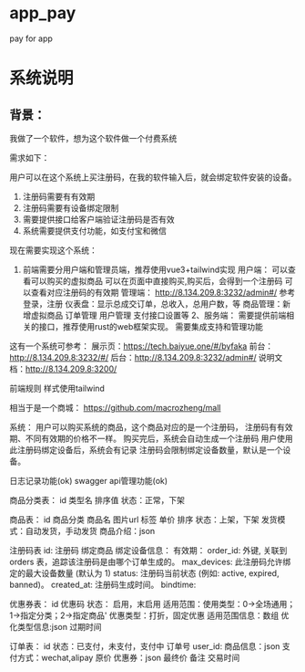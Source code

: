 # app_pay
pay for app


# 系统说明

## 背景：
我做了一个软件，想为这个软件做一个付费系统

需求如下：

用户可以在这个系统上买注册码，在我的软件输入后，就会绑定软件安装的设备。

1. 注册码需要有有效期
2. 注册码需要有设备绑定限制
3. 需要提供接口给客户端验证注册码是否有效
4. 系统需要提供支付功能，如支付宝和微信

现在需要实现这个系统：
1. 前端需要分用户端和管理员端，推荐使用vue3+tailwind实现
    用户端：
        可以查看可以购买的虚拟商品
        可以在页面中直接购买,购买后，会得到一个注册码
        可以查看对应注册码的有效期
    管理端：
    http://8.134.209.8:3232/admin#/  参考
        登录，注册
        仪表盘：显示总成交订单，总收入，总用户数，等
        商品管理：新增虚拟商品
        订单管理
        用户管理
        支付接口设置等
2、服务端：
    需要提供前端相关的接口，推荐使用rust的web框架实现。
    需要集成支持和管理功能

这有一个系统可参考：
展示页：https://tech.baiyue.one/#/byfaka
前台：http://8.134.209.8:3232/#/
后台：http://8.134.209.8:3232/admin#/
说明文档：http://8.134.209.8:3200/

前端规则
样式使用tailwind

相当于是一个商城：
https://github.com/macrozheng/mall

系统：
用户可以购买系统的商品，这个商品对应的是一个注册码，
注册码有有效期、不同有效期的价格不一样。
购买完后，系统会自动生成一个注册码
用户使用此注册码绑定设备后，系统会有记录
注册码会限制绑定设备数量，默认是一个设备。


日志记录功能(ok)
swagger api管理功能(ok)

商品分类表：
id
类型名
排序值
状态：正常，下架


商品表：
id
商品分类
商品名
图片url
标签
单价
排序
状态：上架，下架
发货模式：自动发货，手动发货
商品介绍：json 

注册码表
id:
注册码
绑定商品
绑定设备信息：
有效期：
order_id: 外键, 关联到 orders 表，追踪该注册码是由哪个订单生成的。
max_devices: 此注册码允许绑定的最大设备数量 (默认为 1)
status: 注册码当前状态 (例如: active, expired, banned)。
created_at: 注册码生成时间。
bindtime:



优惠券表：
id
优惠码
状态： 启用，末启用
适用范围：使用类型：0->全场通用；1->指定分类；2->指定商品' 
优惠类型：打折，固定优惠
适用范围信息：数组
优化类型信息:json
过期时间 

订单表：
id
状态：已支付，未支付，支付中
订单号
user_id:
商品信息：json 
支付方式：wechat,alipay
原价
优惠券：json
最终价
备注
交易时间
 


